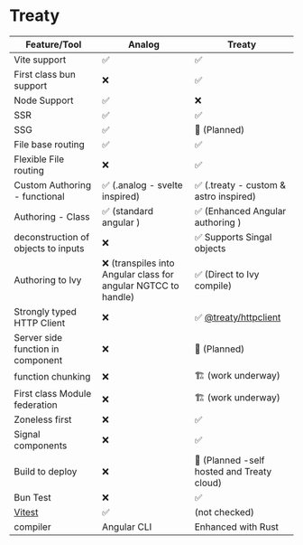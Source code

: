# Treaty

| Feature/Tool                                                                                          | Analog     | Treaty |
| ----------------------------------------------------------------------------------------------------- | --------------- | ------------- |
| Vite support                                                                                   | ✅              | ✅            |
| First class bun support                                                          | ❌              | ✅            |
| Node Support                                                                                  | ✅              | ❌            |
| SSR                                                                           | ✅              | ✅            |
| SSG                                                                                      | ✅              | 🚧 (Planned)            |
| File base routing                                                                      | ✅              | ✅ |
| Flexible File routing                                                                     | ❌              | ✅ |
| Custom Authoring - functional                                                                   | ✅ (.analog  - svelte inspired)           | ✅ (.treaty - custom  & astro inspired) |
| Authoring - Class                                                                  | ✅  (standard angular )        | ✅ (Enhanced Angular authoring ) |
| deconstruction of objects to inputs                                                                  | ❌ | ✅ Supports Singal objects |
| Authoring to Ivy| ❌ (transpiles into Angular class for angular NGTCC to handle)        | ✅ (Direct to Ivy compile) |
| Strongly typed HTTP Client                                                    | ❌        | ✅ [@treaty/httpclient](https://jsr.io/@treaty/httpclient) |
| Server side function in component                                                    | ❌        | 🚧 (Planned)   |
| function chunking                                                         | ❌        | 🏗️ (work underway) |
| First class Module federation                                                                  | ❌        | 🏗️ (work underway) |
| Zoneless first                                                                | ❌        | ✅ |
| Signal components                                                                | ❌        | ✅ |
| Build to deploy                                                                  |  ❌               | 🚧 (Planned -self hosted and Treaty cloud)            |
| Bun Test                                                                 |  ❌               | ✅            |
| [Vitest](https://vitest.dev/)|  ✅               |  (not checked)           |
| compiler                                                                 |  Angular CLI               |  Enhanced with Rust          |

